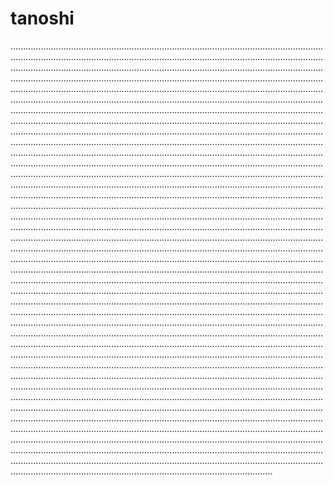 # tanoshi
........................................................................................................................................................................................................................................................................................................................................................................................................................................................................................................................................................................................................................................................................................................................................................................................................................................................................................................................................................................................................................................................................................................................................................................................................................................................................................................................................................................................................................................................................................................................................................................................................................................................................................................................................................................................................................................................................................................................................................................................................................................................................................................................................................................................................................................................................................................................................................................................................................................................................................................................................................................................................................................................................................................................................................................................................................................................................................................................................................................................................................................................................................................................................................................................................................................................................................................................................................................................................................................................................................................................................................................................................................................................................................................................................................................................................................................................................................................................................................................................................................................................................................................................................................................................................................................................................................................................................................................................................................................................................................................................................................................................................................................................................................................................................................................................................................................................................................................................................................................................................................................................................................................................................................................................................................................................................